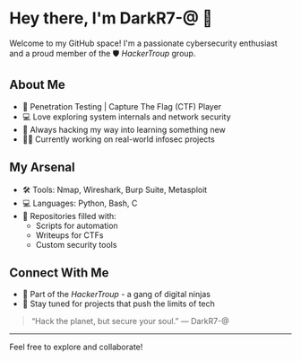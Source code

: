 # Hey there, I'm DarkR7-@ 👾

Welcome to my GitHub space! I'm a passionate cybersecurity enthusiast and a proud member of the 🛡 *HackerTroup* group.

## About Me
- 🔐 Penetration Testing | Capture The Flag (CTF) Player  
- 💻 Love exploring system internals and network security  
- 🧠 Always hacking my way into learning something new  
- 🧑‍💻 Currently working on real-world infosec projects  

## My Arsenal
- 🛠 Tools: Nmap, Wireshark, Burp Suite, Metasploit  
- 💻 Languages: Python, Bash, C  
- 📁 Repositories filled with:  
  - Scripts for automation  
  - Writeups for CTFs  
  - Custom security tools  

## Connect With Me
- 🧠 Part of the *HackerTroup* - a gang of digital ninjas  
- 🔗 Stay tuned for projects that push the limits of tech

> “Hack the planet, but secure your soul.” — DarkR7-@

---

Feel free to explore and collaborate!
